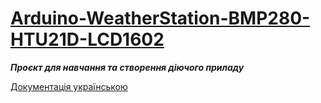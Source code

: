 <h1><a href="https://github.com/pavloeleva/Arduino-WeatherStation-BMP280-HTU21D-LCD1602/blob/main/README.md">Arduino-WeatherStation-BMP280-HTU21D-LCD1602</a></h1>
<b><em>Проєкт для навчання та створення діючого приладу</em></b>
<p><a href="https://github.com/pavloeleva/Arduino-WeatherStation-BMP280-HTU21D-LCD1602/blob/main/Uk-UA/README.md">Документація українською</a></p>
